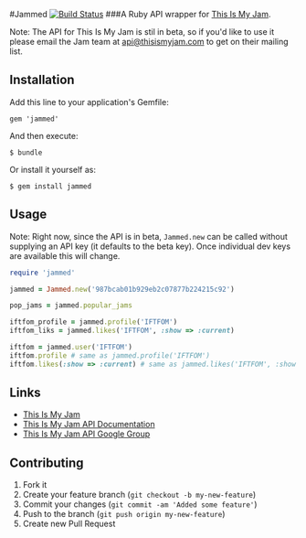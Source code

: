 #Jammed [![Build Status](https://secure.travis-ci.org/seanslerner/Jammed.png?branch=master)](http://travis-ci.org/seanslerner/Jammed)
###A Ruby API wrapper for [This Is My Jam](http://www.thisismyjam.com/).

Note: The API for This Is My Jam is stil in beta, so if you'd like to use it please email the Jam team at api@thisismyjam.com to get on their mailing list.

## Installation

Add this line to your application's Gemfile:

    gem 'jammed'

And then execute:

    $ bundle

Or install it yourself as:

    $ gem install jammed

## Usage

Note: Right now, since the API is in beta, `Jammed.new` can be called without supplying an API key (it defaults to the beta key). Once individual dev keys are available this will change.

```ruby
require 'jammed'

jammed = Jammed.new('987bcab01b929eb2c07877b224215c92')

pop_jams = jammed.popular_jams

iftfom_profile = jammed.profile('IFTFOM')
iftfom_liks = jammed.likes('IFTFOM', :show => :current)

iftfom = jammed.user('IFTFOM')
iftfom.profile # same as jammed.profile('IFTFOM')
iftfom.likes(:show => :current) # same as jammed.likes('IFTFOM', :show => :current)
```

## Links

* [This Is My Jam](http://www.thisismyjam.com/)
* [This Is My Jam API Documentation](http://www.thisismyjam.com/developers)
* [This Is My Jam API Google Group](https://groups.google.com/forum/?fromgroups#!forum/thisismyapi)

## Contributing

1. Fork it
2. Create your feature branch (`git checkout -b my-new-feature`)
3. Commit your changes (`git commit -am 'Added some feature'`)
4. Push to the branch (`git push origin my-new-feature`)
5. Create new Pull Request
